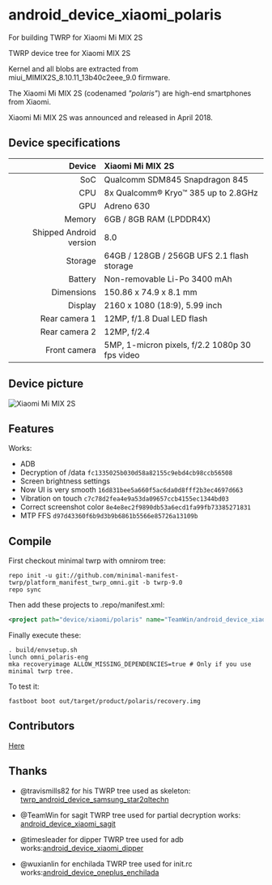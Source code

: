 # android_device_xiaomi_polaris
For building TWRP for Xiaomi Mi MIX 2S

TWRP device tree for Xiaomi MIX 2S

Kernel and all blobs are extracted from miui_MIMIX2S_8.10.11_13b40c2eee_9.0 firmware.

The Xiaomi Mi MIX 2S (codenamed _"polaris"_) are high-end smartphones from Xiaomi.

Xiaomi Mi MIX 2S was announced and released in April 2018.

## Device specifications

| Device       | Xiaomi Mi MIX 2S                                |
| -----------: | :---------------------------------------------- |
| SoC          | Qualcomm SDM845 Snapdragon 845                  |
| CPU          | 8x Qualcomm® Kryo™ 385 up to 2.8GHz             |
| GPU          | Adreno 630                                      |
| Memory       | 6GB / 8GB RAM (LPDDR4X)                         |
| Shipped Android version | 8.0                                  |
| Storage      | 64GB / 128GB / 256GB UFS 2.1 flash storage      |
| Battery      | Non-removable Li-Po 3400 mAh                    |
| Dimensions   | 150.86 x 74.9 x 8.1 mm                          |
| Display      | 2160 x 1080 (18:9), 5.99 inch                   |
| Rear camera 1 | 12MP, f/1.8 Dual LED flash                     |
| Rear camera 2 | 12MP, f/2.4                                    |
| Front camera | 5MP, 1-micron pixels, f/2.2 1080p 30 fps video  |

## Device picture

![Xiaomi Mi MIX 2S](https://i1.mifile.cn/f/i/2018/mix2s/specs/black.png?1)

## Features

Works:

- ADB
- Decryption of /data `fc1335025b030d58a82155c9ebd4cb98ccb56508`
- Screen brightness settings
- Now UI is very smooth `16d831bee5a660f5ac6da0d8fff2b3ec4697d663`
- Vibration on touch `c7c78d2fea4e9a53da09657ccb4155ec1344bd03`
- Correct screenshot color `8e4e8ec2f9890db53a6ecd1fa99fb73385271831`
- MTP FFS `d97d43360f6b9d3b9b6861b5566e85726a13109b`

## Compile

First checkout minimal twrp with omnirom tree:

```
repo init -u git://github.com/minimal-manifest-twrp/platform_manifest_twrp_omni.git -b twrp-9.0
repo sync
```

Then add these projects to .repo/manifest.xml:

```xml
<project path="device/xiaomi/polaris" name="TeamWin/android_device_xiaomi_polaris" remote="github" revision="android-9.0" />
```

Finally execute these:

```
. build/envsetup.sh
lunch omni_polaris-eng
mka recoveryimage ALLOW_MISSING_DEPENDENCIES=true # Only if you use minimal twrp tree.
```

To test it:

```
fastboot boot out/target/product/polaris/recovery.img
```
## Contributors

[Here](https://github.com/TeamWin/android_device_xiaomi_polaris/graphs/contributors)

## Thanks

- @travismills82 for his TWRP tree used as skeleton: [twrp_android_device_samsung_star2qltechn](https://github.com/travismills82/twrp_android_device_samsung_star2qltechn)

- @TeamWin for sagit TWRP tree used for partial decryption works: [android_device_xiaomi_sagit](https://github.com/TeamWin/android_device_xiaomi_sagit)

- @timesleader for dipper TWRP tree used for adb works:[android_device_xiaomi_dipper](https://github.com/timesleader/android_device_xiaomi_dipper)

- @wuxianlin for enchilada TWRP tree used for init.rc works:[android_device_oneplus_enchilada](https://github.com/TeamWin/android_device_oneplus_enchilada)
